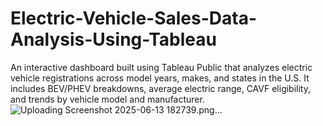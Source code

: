 # Electric-Vehicle-Sales-Data-Analysis-Using-Tableau
An interactive dashboard built using Tableau Public that analyzes electric vehicle registrations across model years, makes, and states in the U.S. It includes BEV/PHEV breakdowns, average electric range, CAVF eligibility, and trends by vehicle model and manufacturer.
![Uploading Screenshot 2025-06-13 182739.png…]()
